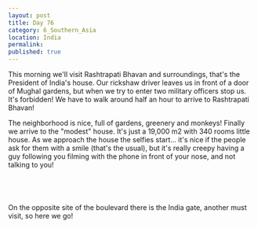 ```yaml
---
layout: post
title: Day 76
category: 6_Southern_Asia
location: India
permalink: 
published: true
---
```


This morning we'll visit Rashtrapati Bhavan and surroundings, that's the President of India's house. Our rickshaw driver leaves us in front of a door of Mughal gardens, but when we try to enter two military officers stop us. It's forbidden! We have to walk around half an hour to arrive to Rashtrapati Bhavan!

The neighborhood is nice, full of gardens, greenery and monkeys! Finally we arrive to the "modest" house. It's just a 19,000 m2 with 340 rooms little house. As we approach the house the selfies start... it's nice if the people ask for them with a smile (that's the usual), but it's really creepy having a guy following you filming with the phone in front of your nose, and not talking to you!

<p><a
href="https://lh3.googleusercontent.com/kx6WJnwQyOjewYz8lZheHNSrqhclBHwoa2wnzcIRVcae36xEkfjM4kUwFuwQyKjX-WrXvOtKNXdT3A3kYVF1Xp0ohyca_A22NUzrTOZz5jaL5F7NaCvF3-ZAoDCe5HjCqzNoQrDb0BH38uJtkDGKpJcJp99_Nqg-QSrjnT9l5SK4mic1BOO5xPBJdwZp3KaM5EooIqB2vrGZ6eAw3xhDPjYaBrcdmH9xq3ap22hHiqfKA4knvyojmHofJEC-McMD547DLPMrsP77BJ_RQ4vKxXXi6GiYQN30DE075a8x2sSzoTjJTGL_X4_DFzsU4mEqkPhNqVXrBRyjSlzSVhZu5N4RYIA9Mdy4Z4upCUfzyiW8cykYkhVm69yu9D-4MYUeWtMroLea805VERI9bPSStCSWQm7evJxzxrA2qAPewLjxE-qiMD1aFtr-ksvLrP-bXx03r03u7dO4wPO8FK6Z29L0zURznoad5UXiORZBSiag-64V7ua03nszeb5XsHO7GUi1r1dQ2n8DEbMwZ8RAucDhzaMMBxGdD04pCwdOmu13IWAlV7bQyLbM1c-IQXH7HyaCUl4ZDIVTlJvMa6bS6N-BerfNKmFQwubTuVmcSMfOXWviV2gSwHbpVeVjVOoinQ5KbduhW5ZQxOd4DKe4XRjyJaXoq1UT-LzUaWv9kuSuOzLNKg9WlBA32g=w835-h626-no"><img 
src="https://lh3.googleusercontent.com/kx6WJnwQyOjewYz8lZheHNSrqhclBHwoa2wnzcIRVcae36xEkfjM4kUwFuwQyKjX-WrXvOtKNXdT3A3kYVF1Xp0ohyca_A22NUzrTOZz5jaL5F7NaCvF3-ZAoDCe5HjCqzNoQrDb0BH38uJtkDGKpJcJp99_Nqg-QSrjnT9l5SK4mic1BOO5xPBJdwZp3KaM5EooIqB2vrGZ6eAw3xhDPjYaBrcdmH9xq3ap22hHiqfKA4knvyojmHofJEC-McMD547DLPMrsP77BJ_RQ4vKxXXi6GiYQN30DE075a8x2sSzoTjJTGL_X4_DFzsU4mEqkPhNqVXrBRyjSlzSVhZu5N4RYIA9Mdy4Z4upCUfzyiW8cykYkhVm69yu9D-4MYUeWtMroLea805VERI9bPSStCSWQm7evJxzxrA2qAPewLjxE-qiMD1aFtr-ksvLrP-bXx03r03u7dO4wPO8FK6Z29L0zURznoad5UXiORZBSiag-64V7ua03nszeb5XsHO7GUi1r1dQ2n8DEbMwZ8RAucDhzaMMBxGdD04pCwdOmu13IWAlV7bQyLbM1c-IQXH7HyaCUl4ZDIVTlJvMa6bS6N-BerfNKmFQwubTuVmcSMfOXWviV2gSwHbpVeVjVOoinQ5KbduhW5ZQxOd4DKe4XRjyJaXoq1UT-LzUaWv9kuSuOzLNKg9WlBA32g=w835-h626-no" class="oversize" alt=""></a></p>

<p><a
href="https://lh3.googleusercontent.com/JRT_gnryuD7f7Ib7thvSgxvib0aKA4eSEzpyzVoNOj095W22XuKMTpgfQgv8FARM1ncVGJdFbXF1zVdT8la4pLoyELgZZQUYDDXzREqAR4EN_ySikzYBFmzsPHJFRpCJtMSfYu425WAiVV9GUx6U5yMjky4BtUm_ssNi2C575BoFO_A3TnAooPJWHWwA3BNrtvbcvMnKSfOOPz8LlGyM9yeET1PfJAeauN-cCRhMBusoHSF2Fvn-rz1r6Qm9tmPzryT8CIgMATyjYqz8sJ2ltcIXrzulmaicX1lXBFZRIWhTB83IsUE0obqDfHolTwnW-A2KKUY_3keaIrolOFTCkAmea2Q4Pb8zCe5x9oxMSMo8uEE9dd4-qEjZp_b7it6qIoTuMJ7u5f79axleXXqkvdMFuleoPVm-gPsXoxiWmd598a6pzLOP2aDsYwzGEkRgws5mIiaKebmcLCwCQ1SSoCKzrHDlgRTTuCa1ehlAV_IKZHC7kzipBd9rvjWZewcxbDLKgr-Pkrkac2KINgXVPEbvZeg1U88THv97QWKvCyHn6llKWqyaIG6OclE47WvDP1RvCSaf3uHs7-Km6B5YfXjcm7jXsurYlv8D5F9xvz2OWD_EONY_-AliDvGuAwYGFgh7bGNP_gAcs-iUXRysshSxxPI5Rvp1U7Tf4gLSCkUKpdKIMB85v10Zjg=w835-h626-no"><img 
src="https://lh3.googleusercontent.com/JRT_gnryuD7f7Ib7thvSgxvib0aKA4eSEzpyzVoNOj095W22XuKMTpgfQgv8FARM1ncVGJdFbXF1zVdT8la4pLoyELgZZQUYDDXzREqAR4EN_ySikzYBFmzsPHJFRpCJtMSfYu425WAiVV9GUx6U5yMjky4BtUm_ssNi2C575BoFO_A3TnAooPJWHWwA3BNrtvbcvMnKSfOOPz8LlGyM9yeET1PfJAeauN-cCRhMBusoHSF2Fvn-rz1r6Qm9tmPzryT8CIgMATyjYqz8sJ2ltcIXrzulmaicX1lXBFZRIWhTB83IsUE0obqDfHolTwnW-A2KKUY_3keaIrolOFTCkAmea2Q4Pb8zCe5x9oxMSMo8uEE9dd4-qEjZp_b7it6qIoTuMJ7u5f79axleXXqkvdMFuleoPVm-gPsXoxiWmd598a6pzLOP2aDsYwzGEkRgws5mIiaKebmcLCwCQ1SSoCKzrHDlgRTTuCa1ehlAV_IKZHC7kzipBd9rvjWZewcxbDLKgr-Pkrkac2KINgXVPEbvZeg1U88THv97QWKvCyHn6llKWqyaIG6OclE47WvDP1RvCSaf3uHs7-Km6B5YfXjcm7jXsurYlv8D5F9xvz2OWD_EONY_-AliDvGuAwYGFgh7bGNP_gAcs-iUXRysshSxxPI5Rvp1U7Tf4gLSCkUKpdKIMB85v10Zjg=w835-h626-no" class="oversize" alt=""></a></p>

<p><a
href="https://lh3.googleusercontent.com/sh_0vzwuJL8fXfkZHW2XsJKF4PLBWZSJ3f60OrWX9PZP-TNhOxyNk6v_REShb3SDT1UzvuBG-JHNOvP6mCDpyD1HUSwF41_dpqCUI2K-CqvUy3JYiNZvaB7TYyWRWuj9VpqQ6Ues-JG0_kdjXe039k9jtbbje0PwAnWS0kNwJT30PVUh_wH46OhBniG929WGNNMCmLASR0DEkqH9ztYnU2iGkOW5oNlZI6Z4ZhBRZdRpTTShuFhr3Za0ZQOQI7tSgK9sc1iW72Re-6f91YJTiHqzVLnb1GVjYhUvRdZDk0KqpsXa1AfnCw7_dFFHoocL4NMrEjqlt781BJbpeuJjLhzRA1eVhQ99R9UcOh-V6-6tZvd5lQpc4sk2YqyekuWi1mCSu0XF85mkwIu5wFnHLffJsqgmbJkx6QNIdCJYgFQfGwpJSVtw1qU-OSAPfTLO-KnH5OIWS3ehM4Vahymba2nLu5NYBmJyDE3NyWfgMqzeY_BJncUxCzcKVdkO__XNjZRYPteMS-Rl1D6YnAP2oHhWM815icjzjyC6GavLvJRCPf6UDVwT30MlKTnbjaD-lLoOEHju4aiVLKaQ25lgHieR6KdTgWKToz9V-J8Yl5khRwxnoFD0FieWHcR3sf_d1zjpQS7Q93b_zWfQXS-BZ6n_Fb1YSCjFBVPe8-pU4zvnOD0frbe1pX_hew=w1143-h782-no"><img 
src="https://lh3.googleusercontent.com/sh_0vzwuJL8fXfkZHW2XsJKF4PLBWZSJ3f60OrWX9PZP-TNhOxyNk6v_REShb3SDT1UzvuBG-JHNOvP6mCDpyD1HUSwF41_dpqCUI2K-CqvUy3JYiNZvaB7TYyWRWuj9VpqQ6Ues-JG0_kdjXe039k9jtbbje0PwAnWS0kNwJT30PVUh_wH46OhBniG929WGNNMCmLASR0DEkqH9ztYnU2iGkOW5oNlZI6Z4ZhBRZdRpTTShuFhr3Za0ZQOQI7tSgK9sc1iW72Re-6f91YJTiHqzVLnb1GVjYhUvRdZDk0KqpsXa1AfnCw7_dFFHoocL4NMrEjqlt781BJbpeuJjLhzRA1eVhQ99R9UcOh-V6-6tZvd5lQpc4sk2YqyekuWi1mCSu0XF85mkwIu5wFnHLffJsqgmbJkx6QNIdCJYgFQfGwpJSVtw1qU-OSAPfTLO-KnH5OIWS3ehM4Vahymba2nLu5NYBmJyDE3NyWfgMqzeY_BJncUxCzcKVdkO__XNjZRYPteMS-Rl1D6YnAP2oHhWM815icjzjyC6GavLvJRCPf6UDVwT30MlKTnbjaD-lLoOEHju4aiVLKaQ25lgHieR6KdTgWKToz9V-J8Yl5khRwxnoFD0FieWHcR3sf_d1zjpQS7Q93b_zWfQXS-BZ6n_Fb1YSCjFBVPe8-pU4zvnOD0frbe1pX_hew=w1143-h782-no" class="oversize" alt=""></a></p>

<p><a
href="https://lh3.googleusercontent.com/pznucuA5LJVoFTR_znGUWx1SX1Thxg293O-7A-42_x2hAGdB5P43Hk6Geqc4a0bQr12ILQcpSQgxhwi3u25Pfmi82jXCkDW5Rt3QZe3GaHK50zy3kV6bMoYWqxhrqpnYWLDoYZlNfIQC80YRlHVb9qDBmDFC0gU4xiwWBFu9LEIEpEIxTr1QzYkVi2tUh5cowEHuZPJD38-5mdXQ6aeY5I15LyRj5aX93GvCHDiCOgmAABi_lTBPGpuO0AiF_zTEuQ8URSQSMhDuA5dH4d-9HjI4-I0W-OxvHXLwWNH6uCtWKH0vLJbOwLlYRux58QnFXSjjGi7pfm-oacdb5kD6vLtmFoj1s21D9IJ-0icQwxGaNqTnqK9NrYqPPuEgTT-4IleyuqjWskcLJ5d43_OcApIBKVDKO3xXKjv3LaMONoYGraGxm7R02nhp9aj--b8NgFvQst1QW2w5nDadKGweIAYXm6UYuPYG2IxMwq8Qed7wtqUxKmMx4priqJmnJkzZRYG6e5ox4C7VWHlGP3wdcX2cuszoOQK3kGe3gLsKhTohRrowFnTX4cqazw4qsq7YKwyuUYVAf1P9D7pEkGwVjW3CoL_yLRoRbDK6osS0oa4ZoeJer4GPqLnB7MA2mPjeh53ElpkfqbLfQe30TMAxnbPiRnmFZQWpePOwe9CrHQEhGmMRHbf8J8tmAA=w1044-h783-no"><img 
src="https://lh3.googleusercontent.com/pznucuA5LJVoFTR_znGUWx1SX1Thxg293O-7A-42_x2hAGdB5P43Hk6Geqc4a0bQr12ILQcpSQgxhwi3u25Pfmi82jXCkDW5Rt3QZe3GaHK50zy3kV6bMoYWqxhrqpnYWLDoYZlNfIQC80YRlHVb9qDBmDFC0gU4xiwWBFu9LEIEpEIxTr1QzYkVi2tUh5cowEHuZPJD38-5mdXQ6aeY5I15LyRj5aX93GvCHDiCOgmAABi_lTBPGpuO0AiF_zTEuQ8URSQSMhDuA5dH4d-9HjI4-I0W-OxvHXLwWNH6uCtWKH0vLJbOwLlYRux58QnFXSjjGi7pfm-oacdb5kD6vLtmFoj1s21D9IJ-0icQwxGaNqTnqK9NrYqPPuEgTT-4IleyuqjWskcLJ5d43_OcApIBKVDKO3xXKjv3LaMONoYGraGxm7R02nhp9aj--b8NgFvQst1QW2w5nDadKGweIAYXm6UYuPYG2IxMwq8Qed7wtqUxKmMx4priqJmnJkzZRYG6e5ox4C7VWHlGP3wdcX2cuszoOQK3kGe3gLsKhTohRrowFnTX4cqazw4qsq7YKwyuUYVAf1P9D7pEkGwVjW3CoL_yLRoRbDK6osS0oa4ZoeJer4GPqLnB7MA2mPjeh53ElpkfqbLfQe30TMAxnbPiRnmFZQWpePOwe9CrHQEhGmMRHbf8J8tmAA=w1044-h783-no" class="oversize" alt=""></a></p>

On the opposite site of the boulevard there is the India gate, another must visit, so here we go!

<p><a
href="https://lh3.googleusercontent.com/UkYsfAhAkbKuHM_dfw63R-j-YNwYruHARl1Tr6nhdOyIcGhvo3I3zb0lO_cBtig3DmqIfhQWar1YqiSePIL8rSMNwXjzPu0Kfh19gHMIY3u_b6hZlGhbuyKaBHViDmhMst9SYQW8R8tclqWAEj_Pd9cWXKhT_c3syMis2Qf79qmjJFpM_yT944-iuCV23gFScFFxYSU7azpuw9w0h1cJDLm8vXD8iEvRLwQ-rKLs_9HvKKrR33QnIe3uEmTcNAAVF47uiP_St_U6ZzuGyqjxsoJt5VyFpDwBjSuqugCEnbOb1VDDZk-CPmth06ygvyE9JfX5gn4zMlG0OeiGIfA-Zw_hsId6Ti_8PooN0Czgk2Ct1cj3F44yUZ9J6T7EDdR-2QBf80Uy2yC9c5WqO5ZAHdFF-vYcT6bz01vjuUImg8fg97BIfZGLGqAqU8Xc4femCQgitZK52cUqs8dIv0WF4Dl7XovUJp20fT_Nhq7wn6OKTD_r1vC_uKDb4siP_8_ydyplidnttJ_PYdrfXNknZ10XlC9a96oN4Rn5rUZ3L2cH31RifRRZ462qhGmaLZBNTD0cIuQnaubMaCrEW-rraaW6F2sXP9tymDqtcsjFcuBI9fdcyy_KFlk0jPlPHKLwHdtHB5JijDpGOOjLhywqHgUHB-T3wCOy2h_58SwdPAQZdvPI7UqkYPE83w=w1044-h783-no"><img 
src="https://lh3.googleusercontent.com/UkYsfAhAkbKuHM_dfw63R-j-YNwYruHARl1Tr6nhdOyIcGhvo3I3zb0lO_cBtig3DmqIfhQWar1YqiSePIL8rSMNwXjzPu0Kfh19gHMIY3u_b6hZlGhbuyKaBHViDmhMst9SYQW8R8tclqWAEj_Pd9cWXKhT_c3syMis2Qf79qmjJFpM_yT944-iuCV23gFScFFxYSU7azpuw9w0h1cJDLm8vXD8iEvRLwQ-rKLs_9HvKKrR33QnIe3uEmTcNAAVF47uiP_St_U6ZzuGyqjxsoJt5VyFpDwBjSuqugCEnbOb1VDDZk-CPmth06ygvyE9JfX5gn4zMlG0OeiGIfA-Zw_hsId6Ti_8PooN0Czgk2Ct1cj3F44yUZ9J6T7EDdR-2QBf80Uy2yC9c5WqO5ZAHdFF-vYcT6bz01vjuUImg8fg97BIfZGLGqAqU8Xc4femCQgitZK52cUqs8dIv0WF4Dl7XovUJp20fT_Nhq7wn6OKTD_r1vC_uKDb4siP_8_ydyplidnttJ_PYdrfXNknZ10XlC9a96oN4Rn5rUZ3L2cH31RifRRZ462qhGmaLZBNTD0cIuQnaubMaCrEW-rraaW6F2sXP9tymDqtcsjFcuBI9fdcyy_KFlk0jPlPHKLwHdtHB5JijDpGOOjLhywqHgUHB-T3wCOy2h_58SwdPAQZdvPI7UqkYPE83w=w1044-h783-no" class="oversize" alt=""></a></p>

<p><a
href="https://lh3.googleusercontent.com/Yvn5PKd1yVy8Fv0OZEsJgk5ZUDBFJNROxluwl-BLulPIrmT-8Le7GP38UMUexlPkHvU0zmIPE5cQMbp2uqDCuqUGURwfP4n5NEjMt75DihVs-wsY5zsmObHBHJ0hCCQnwiggPW4RzbcVCoPfMoX8_CgqCQ5JAvb0ufSRPvandUJqEi7Rrmu5v9msMV4YnCWx99fiLnMHpPQWQRfPhzfYm0v1oDowRo5hdqXmbEmqsCJvGNMHXb5A0qSiVmd0RnCK682Une8yW5ZTemYApahZjsSoKJTYxQeAplYSLfvrJKroxo4_xn1EomOrsg40hqwgCaLr0do31pizP-nUcS9JwCj_5hXK4L7L05SamF5cBrAzcZkMhniywI4q2PBjoieR5HzGWn87Te7ShkhNZScSluoGP8xGLqUpyMR9UHPnncWCpXoD4Qq6p0I-8KCrkyq-mSqWq6pRznVEJKQ7qc18HxdQxnFJQu8Qw5Od33xKq5c-DA3kTS0PpbOuBmNCGHtemNrGgszR47XNa-K6sbdAqSDw5gNaeHOwKG2fp-1BQ2xO2L93CVYpcMPCMybTPzcYWlsT7lPw-6OhfeOxgOazLLdXy2Z9i1iTwmXFqVeuMZ8I69ZYwV5wLhBS0kjaZmBNmFMyiiT74FcYJNTKFZde_3irwiuCoVui1IaBee7DoVZBpIzTdIgHLmo-Kw=w1044-h783-no"><img 
src="https://lh3.googleusercontent.com/Yvn5PKd1yVy8Fv0OZEsJgk5ZUDBFJNROxluwl-BLulPIrmT-8Le7GP38UMUexlPkHvU0zmIPE5cQMbp2uqDCuqUGURwfP4n5NEjMt75DihVs-wsY5zsmObHBHJ0hCCQnwiggPW4RzbcVCoPfMoX8_CgqCQ5JAvb0ufSRPvandUJqEi7Rrmu5v9msMV4YnCWx99fiLnMHpPQWQRfPhzfYm0v1oDowRo5hdqXmbEmqsCJvGNMHXb5A0qSiVmd0RnCK682Une8yW5ZTemYApahZjsSoKJTYxQeAplYSLfvrJKroxo4_xn1EomOrsg40hqwgCaLr0do31pizP-nUcS9JwCj_5hXK4L7L05SamF5cBrAzcZkMhniywI4q2PBjoieR5HzGWn87Te7ShkhNZScSluoGP8xGLqUpyMR9UHPnncWCpXoD4Qq6p0I-8KCrkyq-mSqWq6pRznVEJKQ7qc18HxdQxnFJQu8Qw5Od33xKq5c-DA3kTS0PpbOuBmNCGHtemNrGgszR47XNa-K6sbdAqSDw5gNaeHOwKG2fp-1BQ2xO2L93CVYpcMPCMybTPzcYWlsT7lPw-6OhfeOxgOazLLdXy2Z9i1iTwmXFqVeuMZ8I69ZYwV5wLhBS0kjaZmBNmFMyiiT74FcYJNTKFZde_3irwiuCoVui1IaBee7DoVZBpIzTdIgHLmo-Kw=w1044-h783-no" class="oversize" alt=""></a></p>

<p><a
href="https://lh3.googleusercontent.com/YmQFMaauyNZ4LolhtBHs7utC-D24t5BYbeCWczinCFzrdkzj9n4z2RIuTCAsRD8r9avB680soBAnUQforFj6vscswjKM6SnJgFFtZWWzG4vAtmaqGGjXntQ2OZVk889XhOsexvvY7ENffUSrwMGMe8GCx-8H_3NF1c0wWwmBo0E-5L0x8Y9Mo6e6vaFp24yRnprNuEDbi2W5mnMjWBZ__Toug-Ni1MwtpEMZvnW9vB5hBWG4Hzm9tOtWdV5rHDnRebGdh9P-r6ufSNvBhnvfxgvG2Mnh2RkOTCz3-WGZuZhTTmRYZ7HJCiX0PbWkeYqfSP76qOvBJmVcE3pdcyd2pMgjoNXxf4x8WUrSKYfJTGXCDt6OkcY7beI48FiUroQ2xI1Xsj5c5B5mGvfqHvtytf5-8vcd9WTDo3rjEnnmrffkG4CYWvMiAs2rJRmhB1SBkt0puZPdyApZ1F_QspnYUOnoPt57s1f0fS9jHzQKCPE_fbAuGrKGz_VctuOhILBtSJkrn1XqwA9IjNxZu1AWjWCh6MnEmE67ZMSYl2t6ZN_rQocG2BcpqeVDKqUcDO6LrEOdMRqPTmD5b9jxg35Cj0VccFdenYApNyTzf1pVkKck1Sn3mTUfyvUdzdPwNH1bBf2QAuCWlHMkIUe2XGvMCSml3aDG1_T4T_urkopW2FqqjyHAsyGrV7uqVw=w1043-h782-no"><img 
src="https://lh3.googleusercontent.com/YmQFMaauyNZ4LolhtBHs7utC-D24t5BYbeCWczinCFzrdkzj9n4z2RIuTCAsRD8r9avB680soBAnUQforFj6vscswjKM6SnJgFFtZWWzG4vAtmaqGGjXntQ2OZVk889XhOsexvvY7ENffUSrwMGMe8GCx-8H_3NF1c0wWwmBo0E-5L0x8Y9Mo6e6vaFp24yRnprNuEDbi2W5mnMjWBZ__Toug-Ni1MwtpEMZvnW9vB5hBWG4Hzm9tOtWdV5rHDnRebGdh9P-r6ufSNvBhnvfxgvG2Mnh2RkOTCz3-WGZuZhTTmRYZ7HJCiX0PbWkeYqfSP76qOvBJmVcE3pdcyd2pMgjoNXxf4x8WUrSKYfJTGXCDt6OkcY7beI48FiUroQ2xI1Xsj5c5B5mGvfqHvtytf5-8vcd9WTDo3rjEnnmrffkG4CYWvMiAs2rJRmhB1SBkt0puZPdyApZ1F_QspnYUOnoPt57s1f0fS9jHzQKCPE_fbAuGrKGz_VctuOhILBtSJkrn1XqwA9IjNxZu1AWjWCh6MnEmE67ZMSYl2t6ZN_rQocG2BcpqeVDKqUcDO6LrEOdMRqPTmD5b9jxg35Cj0VccFdenYApNyTzf1pVkKck1Sn3mTUfyvUdzdPwNH1bBf2QAuCWlHMkIUe2XGvMCSml3aDG1_T4T_urkopW2FqqjyHAsyGrV7uqVw=w1043-h782-no" class="oversize" alt=""></a></p>

